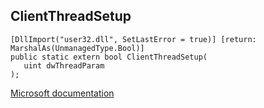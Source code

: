 ## ClientThreadSetup

```
[DllImport("user32.dll", SetLastError = true)] [return: MarshalAs(UnmanagedType.Bool)]
public static extern bool ClientThreadSetup(
   uint dwThreadParam
);
```

[Microsoft documentation](https://docs.microsoft.com/en-us/windows/win32/api/winuser/nf-winuser-clientthreadsetup)
